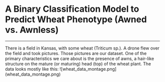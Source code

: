 # A Binary Classification Model to Predict Wheat Phenotype (Awned vs. Awnless)
<hr>
There is a field in Kansas, with some wheat (Triticum sp.). A drone flew over the field and took pictures.
Those pictures are our dataset. One of the primary characteristics we care about is the presence of awns, a hair-like structure on the mature (or maturing) head (top) of the wheat plant. The data looks mostly like this:
![wheat_data_montage.png](wheat_data_montage.png)
